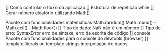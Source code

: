 [] Como controlar o fluxo da aplicação
[] Estrutura de repetição while
[] Gerar número aleatório utilizando Math()

Pacote com funcionalidades matemáticas
Math.random()
Math.round() - Math.ceil() - Math.floor() [] Tipo de dado: NaN
não é um número [] Tipo de erro: SyntaxError
erro de sintaxe; erro de escrita de código [] console
Pacote com funcionalidades para o console do devtools (browser) [] template literals ou template strings
interpolação de dados
